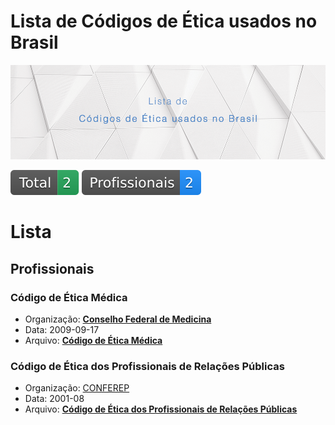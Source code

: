 # Lista de Códigos de Ética usados no Brasil

![Lista de Códigos de Ética Usados no Brasil](img/codigo-de-etica-brasil.png)

[![Total](badges/total.svg)](#lista) [![Profissionais](badges/profissionais.svg)](#profissionais)

# Lista

## Profissionais

### Código de Ética Médica

- Organização: **[Conselho Federal de Medicina](http://portal.cfm.org.br/)**
- Data: 2009-09-17
- Arquivo: **[Código de Ética Médica](https://portal.cfm.org.br/images/stories/biblioteca/codigo%20de%20etica%20medica.pdf)**

### Código de Ética dos Profissionais de Relações Públicas

- Organização: [CONFEREP](http://conferp.org.br/)
- Data: 2001-08
- Arquivo: **[Código de Ética dos Profissionais de Relações Públicas](http://conferp.org.br/site/wp-content/uploads/2018/12/Co%CC%81digodeE%CC%81tica.pdf)**

<!--
### Código de Ética dos Profissionais de Relações Públicas

- Organização: [CONFEREP](http://conferp.org.br/)
- Data: 2001-08
- Arquivo: **[Código de Ética dos Profissionais de Relações Públicas](http://conferp.org.br/site/wp-content/uploads/2018/12/Co%CC%81digodeE%CC%81tica.pdf)**
-->